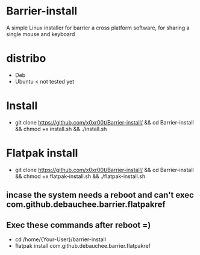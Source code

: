 # Barrier-install
A simple Linux installer for barrier a cross platform software, for sharing a single mouse and keyboard

# distribo
* Deb
* Ubuntu < not tested yet 

# Install 

* git clone https://github.com/x0xr00t/Barrier-install/ && cd Barrier-install && chmod +x install.sh && ./install.sh

# Flatpak install 

* git clone https://github.com/x0xr00t/Barrier-install/ && cd Barrier-install && chmod +x flatpak-install.sh && ./flatpak-install.sh

## incase the system needs a reboot and can't exec com.github.debauchee.barrier.flatpakref
## Exec these commands after reboot =)

* cd /home/{Your-User}/barrier-install 
* flatpak install com.github.debauchee.barrier.flatpakref

